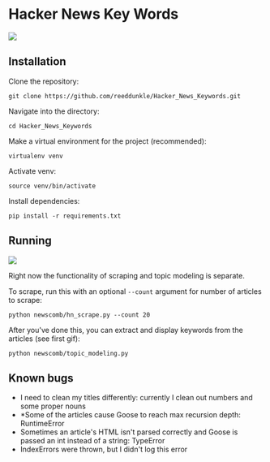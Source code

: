 # Hacker News Key Words

<img src="http://i.imgur.com/JabwHTV.gif" />


Installation
----

Clone the repository:

```
git clone https://github.com/reeddunkle/Hacker_News_Keywords.git
```

Navigate into the directory:

```
cd Hacker_News_Keywords
```

Make a virtual environment for the project (recommended):

```
virtualenv venv
```

Activate venv:

```
source venv/bin/activate
```

Install dependencies:

```
pip install -r requirements.txt
```

Running
----

<img src="http://i.imgur.com/8u34rvs.gif" />

Right now the functionality of scraping and topic modeling is separate.

To scrape, run this with an optional `--count` argument for number of articles to scrape:

```
python newscomb/hn_scrape.py --count 20
```

After you've done this, you can extract and display keywords from the articles (see first gif):

```
python newscomb/topic_modeling.py
```


Known bugs
----

- I need to clean my titles differently: currently I clean out numbers and some proper nouns
- *Some of the articles cause Goose to reach max recursion depth: RuntimeError
- Sometimes an article's HTML isn't parsed correctly and Goose is passed an int instead of a string: TypeError
- IndexErrors were thrown, but I didn't log this error
